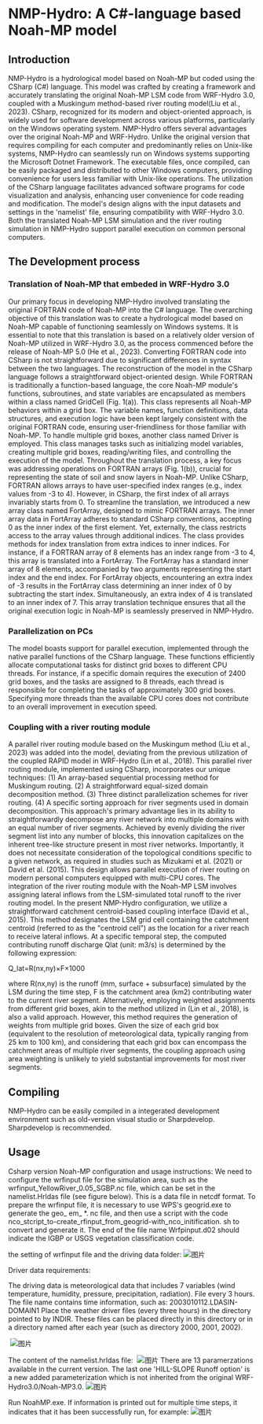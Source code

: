 # NMP-Hydro: A C#-language based Noah-MP model
## Introduction
NMP-Hydro is a hydrological model based on Noah-MP but coded using the CSharp (C#) language. This model was crafted by creating a framework and accurately translating the original Noah-MP LSM code from WRF-Hydro 3.0, coupled with a Muskingum method-based river routing model(Liu et al., 2023). CSharp, recognized for its modern and object-oriented approach, is widely used for software development across various platforms, particularly on the Windows operating system. 
NMP-Hydro offers several advantages over the original Noah-MP and WRF-Hydro. Unlike the original version that requires compiling for each computer and predominantly relies on Unix-like systems, NMP-Hydro can seamlessly run on Windows systems supporting the Microsoft Dotnet Framework. The executable files, once compiled, can be easily packaged and distributed to other Windows computers, providing convenience for users less familiar with Unix-like operations. The utilization of the CSharp language facilitates advanced software programs for code visualization and analysis, enhancing user convenience for code reading and modification. The model's design aligns with the input datasets and settings in the 'namelist' file, ensuring compatibility with WRF-Hydro 3.0. Both the translated Noah-MP LSM simulation and the river routing simulation in NMP-Hydro support parallel execution on common personal computers.

## The Development process
### Translation of Noah-MP that embeded in WRF-Hydro 3.0
Our primary focus in developing NMP-Hydro involved translating the original FORTRAN code of Noah-MP into the C# language. The overarching objective of this translation was to create a hydrological model based on Noah-MP capable of functioning seamlessly on Windows systems. It is essential to note that this translation is based on a relatively older version of Noah-MP utilized in WRF-Hydro 3.0, as the process commenced before the release of Noah-MP 5.0 (He et al., 2023).
Converting FORTRAN code into CSharp is not straightforward due to significant differences in syntax between the two languages. The reconstruction of the model in the CSharp language follows a straightforward object-oriented design. While FORTRAN is traditionally a function-based language, the core Noah-MP module's functions, subroutines, and state variables are encapsulated as members within a class named GridCell (Fig. 1(a)). This class represents all Noah-MP behaviors within a grid box. The variable names, function definitions, data structures, and execution logic have been kept largely consistent with the original FORTRAN code, ensuring user-friendliness for those familiar with Noah-MP. To handle multiple grid boxes, another class named Driver is employed. This class manages tasks such as initializing model variables, creating multiple grid boxes, reading/writing files, and controlling the execution of the model.
Throughout the translation process, a key focus was addressing operations on FORTRAN arrays (Fig. 1(b)), crucial for representing the state of soil and snow layers in Noah-MP. Unlike CSharp, FORTRAN allows arrays to have user-specified index ranges (e.g., index values from -3 to 4). However, in CSharp, the first index of all arrays invariably starts from 0. To streamline the translation, we introduced a new array class named FortArray, designed to mimic FORTRAN arrays. The inner array data in FortArray adheres to standard CSharp conventions, accepting 0 as the inner index of the first element. Yet, externally, the class restricts access to the array values through additional indices. The class provides methods for index translation from extra indices to inner indices.
For instance, if a FORTRAN array of 8 elements has an index range from -3 to 4, this array is translated into a FortArray. The FortArray has a standard inner array of 8 elements, accompanied by two arguments representing the start index and the end index. For FortArray objects, encountering an extra index of -3 results in the FortArray class determining an inner index of 0 by subtracting the start index. Simultaneously, an extra index of 4 is translated to an inner index of 7. This array translation technique ensures that all the original execution logic in Noah-MP is seamlessly preserved in NMP-Hydro.

### Parallelization on PCs
The model boasts support for parallel execution, implemented through the native parallel functions of the CSharp language. These functions efficiently allocate computational tasks for distinct grid boxes to different CPU threads. For instance, if a specific domain requires the execution of 2400 grid boxes, and the tasks are assigned to 8 threads, each thread is responsible for completing the tasks of approximately 300 grid boxes. Specifying more threads than the available CPU cores does not contribute to an overall improvement in execution speed. 

### Coupling with a river routing module
A parallel river routing module based on the Muskingum method (Liu et al., 2023) was added into the model, deviating from the previous utilization of the coupled RAPID model in WRF-Hydro (Lin et al., 2018). This parallel river routing module, implemented using CSharp, incorporates our unique techniques: 
(1) An array-based sequential processing method for Muskingum routing.
(2) A straightforward equal-sized domain decomposition method.
(3) Three distinct parallelization schemes for river routing.
(4) A specific sorting approach for river segments used in domain decomposition.
This approach's primary advantage lies in its ability to straightforwardly decompose any river network into multiple domains with an equal number of river segments. Achieved by evenly dividing the river segment list into any number of blocks, this innovation capitalizes on the inherent tree-like structure present in most river networks. Importantly, it does not necessitate consideration of the topological conditions specific to a given network, as required in studies such as Mizukami et al. (2021) or David et al. (2015). This design allows parallel execution of river routing on modern personal computers equipped with multi-CPU cores.
The integration of the river routing module with the Noah-MP LSM involves assigning lateral inflows from the LSM-simulated total runoff to the river routing model. In the present NMP-Hydro configuration, we utilize a straightforward catchment centroid-based coupling interface (David et al., 2015). This method designates the LSM grid cell containing the catchment centroid (referred to as the "centroid cell") as the location for a river reach to receive lateral inflows. At a specific temporal step, the computed contributing runoff discharge Qlat (unit: m3/s) is determined by the following expression: 

Q_lat=R(nx,ny)×F×1000


where R(nx,ny) is the runoff (mm, surface + subsurface) simulated by the LSM during the time step, F is the catchment area (km2) contributing water to the current river segment.
Alternatively, employing weighted assignments from different grid boxes, akin to the method utilized in (Lin et al., 2018), is also a valid approach. However, this method requires the generation of weights from multiple grid boxes. Given the size of each grid box (equivalent to the resolution of meteorological data, typically ranging from 25 km to 100 km), and considering that each grid box can encompass the catchment areas of multiple river segments, the coupling approach using area weighting is unlikely to yield substantial improvements for most river segments. 

## Compiling

NMP-Hydro can be easily compiled in a integerated development environment such as old-version visual studio or Sharpdevelop. Sharpdevelop is recommended. 

## Usage
Csharp version Noah-MP configuration and usage instructions: 
We need to configure the wrfinput file for the simulation area, such as the wrfinput_YellowRiver_0.05_SGBP.nc file, which can be set in the namelist.Hrldas file (see figure below). This is a data file in netcdf format. 
To prepare the wrfinput file, it is necessary to use WPS's geogrid.exe to generate the geo_ em_ *. nc file, and then use a script with the code nco_stcript_to-create_rfinput_from_geogrid-with_nco_initification. sh to convert and generate it. 
The end of the file name Wrfpinput.d02 should indicate the IGBP or USGS vegetation classification code.

the setting of wrfinput file and the driving data folder:
![图片](https://github.com/user-attachments/assets/25e79c8c-8414-45cf-8628-8f65cf807a14)

Driver data requirements:

The driving data is meteorological data that includes 7 variables (wind temperature, humidity, pressure, precipitation, radiation). File every 3 hours. The file name contains time information, such as: 2003010112.LDASIN-DOMAIN1
Place the weather driver files (every three hours) in the directory pointed to by INDIR. These files can be placed directly in this directory or in a directory named after each year (such as directory 2000, 2001, 2002).

 ![图片](https://github.com/user-attachments/assets/bbab0a52-1b78-4d59-86d3-195210fdace7)

The content of the namelist.hrldas file: 
 ![图片](https://github.com/user-attachments/assets/3a853a4b-c254-4439-9423-d8ddef13db02)
There are 13 paramerzations available in the current version. The last one 'HILL-SLOPE Runoff option' is a new added parameterization which is not inherited from the original WRF-Hydro3.0/Noah-MP3.0.
![图片](https://github.com/user-attachments/assets/e3c37cf6-9817-43c3-9c98-65e3092d3442)

Run NoahMP.exe. If information is printed out for multiple time steps, it indicates that it has been successfully run, for example:
![图片](https://github.com/user-attachments/assets/d8144da7-42c4-4f3f-94ce-6691b3232af2)

